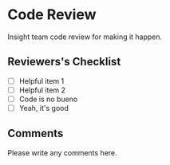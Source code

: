 # Code Review
Insight team code review for making it happen.

## Reviewers's Checklist
- [ ] Helpful item 1
- [ ] Helpful item 2
- [ ] Code is no bueno
- [ ] Yeah, it's good

## Comments
Please write any comments here.
